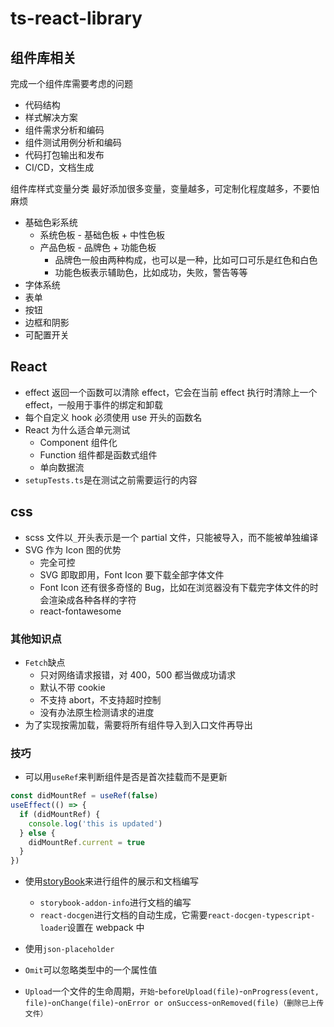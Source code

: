 # ts-react-library

## 组件库相关

完成一个组件库需要考虑的问题

- 代码结构
- 样式解决方案
- 组件需求分析和编码
- 组件测试用例分析和编码
- 代码打包输出和发布
- CI/CD，文档生成

组件库样式变量分类
最好添加很多变量，变量越多，可定制化程度越多，不要怕麻烦

- 基础色彩系统
  - 系统色板 - 基础色板 + 中性色板
  - 产品色板 - 品牌色 + 功能色板
    - 品牌色一般由两种构成，也可以是一种，比如可口可乐是红色和白色
    - 功能色板表示辅助色，比如成功，失败，警告等等
- 字体系统
- 表单
- 按钮
- 边框和阴影
- 可配置开关

## React

- effect 返回一个函数可以清除 effect，它会在当前 effect 执行时清除上一个 effect，一般用于事件的绑定和卸载
- 每个自定义 hook 必须使用 use 开头的函数名
- React 为什么适合单元测试
  - Component 组件化
  - Function 组件都是函数式组件
  - 单向数据流
- `setupTests.ts`是在测试之前需要运行的内容

## css

- scss 文件以`_`开头表示是一个 partial 文件，只能被导入，而不能被单独编译
- SVG 作为 Icon 图的优势
  - 完全可控
  - SVG 即取即用，Font Icon 要下载全部字体文件
  - Font Icon 还有很多奇怪的 Bug，比如在浏览器没有下载完字体文件的时会渲染成各种各样的字符
  - react-fontawesome

### 其他知识点

- `Fetch`缺点
  - 只对网络请求报错，对 400，500 都当做成功请求
  - 默认不带 cookie
  - 不支持 abort，不支持超时控制
  - 没有办法原生检测请求的进度
- 为了实现按需加载，需要将所有组件导入到入口文件再导出

### 技巧

- 可以用`useRef`来判断组件是否是首次挂载而不是更新

```typescript
const didMountRef = useRef(false)
useEffect(() => {
  if (didMountRef) {
    console.log('this is updated')
  } else {
    didMountRef.current = true
  }
})
```

- 使用[storyBook](https://storybook.js.org)来进行组件的展示和文档编写

  - `storybook-addon-info`进行文档的编写
  - `react-docgen`进行文档的自动生成，它需要`react-docgen-typescript-loader`设置在 webpack 中

- 使用`json-placeholder`

- `Omit`可以忽略类型中的一个属性值
- `Upload`一个文件的生命周期，`开始`-`beforeUpload(file)`-`onProgress(event, file)`-`onChange(file)`-`onError or onSuccess`-`onRemoved(file)（删除已上传文件）`
